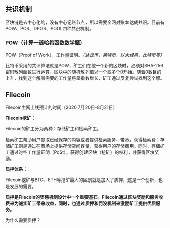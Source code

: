 ## 共识机制

区块链是去中心化的，没有中心记账节点，所以需要全网对账本达成共识。目前有POW、POS、DPOS、POOL四种共识机制。

### POW（计算一道哈希函数数学题）

POW（Proof of Work），工作量证明。*（达世币，莱特币，以太经典，比特币等）*

比特币采用的共识算法就是POW，矿工们在挖一个新的区块时，必须对SHA-256密码散列函数进行运算，区块中的随机散列值以一个或多个0开始。随着0数目的上升，找到这个解所需要的工作量将呈指数增长，矿工通过反复尝试找到这个解。





## Filecoin

Filecoin主网上线预计的时间（2020 7月20日-8月21日）

**Filecoin挖矿：**

Filecoin的矿工分为两种：存储矿工和检索矿工。

检索矿工帮助用户提取已经保存的内容或者提供检索服务、带宽，获得检索费；存储矿工则是通过在市场上提供存储空间容量，获得用户的存储费用。同时，存储矿工通过时空工作量证明（PoSt），获得创建区块（挖矿）的权利，并获得区块奖励。



**质押体系：**

Filecoin挖矿与BTC、ETH等挖矿最大的区别就是加入了质押，这是一个创新，也是发展的需要。

**质押是Filecoin的奖惩机制设计中一个重要基石。Filecoin通过区块奖励和服务收费来为诚实矿工带来收益，同时，也通过质押和罚没机制来激励矿工提供优质服务。**

为什么需要质押？

